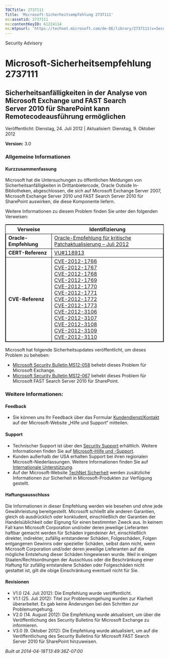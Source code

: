 ```yaml
---
TOCTitle: 2737111
Title: 'Microsoft-Sicherheitsempfehlung 2737111'
ms:assetid: 2737111
ms:contentKeyID: 61224114
ms:mtpsurl: 'https://technet.microsoft.com/de-DE/library/2737111(v=Security.10)'
---
```


Security Advisory

Microsoft-Sicherheitsempfehlung 2737111
=======================================

Sicherheitsanfälligkeiten in der Analyse von Microsoft Exchange und FAST Search Server 2010 für SharePoint kann Remotecodeausführung ermöglichen
------------------------------------------------------------------------------------------------------------------------------------------------

Veröffentlicht: Dienstag, 24. Juli 2012 | Aktualisiert: Dienstag, 9. Oktober 2012

**Version:** 3.0

### Allgemeine Informationen

#### Kurzzusammenfassung

Microsoft hat die Untersuchungen zu öffentlichen Meldungen von Sicherheitsanfälligkeiten in Drittanbietercode, Oracle Outside In-Bibliotheken, abgeschlossen, die sich auf Microsoft Exchange Server 2007, Microsoft Exchange Server 2010 und FAST Search Server 2010 für SharePoint auswirken, die diese Komponente liefern.

Weitere Informationen zu diesem Problem finden Sie unter den folgenden Verweisen:

 
<table style="border:1px solid black;">
<thead>
<tr class="header">
<th>Verweise</th>
<th>Identifizierung</th>
</tr>
</thead>
<tbody>
<tr class="odd">
<td style="border:1px solid black;"><strong>Oracle-Empfehlung</strong></td>
<td style="border:1px solid black;"><a href="http://www.oracle.com/technetwork/topics/security/cpujul2012-392727.html">Oracle-Empfehlung für kritische Patchaktualisierung – Juli 2012</a></td>
</tr>
<tr class="even">
<td style="border:1px solid black;"><strong>CERT-Referenz</strong></td>
<td style="border:1px solid black;"><a href="http://www.kb.cert.org/vuls/id/118913">VU#118913</a></td>
</tr>
<tr class="odd">
<td style="border:1px solid black;"><strong>CVE-Referenz</strong></td>
<td style="border:1px solid black;"><a href="http://www.cve.mitre.org/cgi-bin/cvename.cgi?name=cve-2012-1766">CVE-2012-1766</a><br />
<a href="http://www.cve.mitre.org/cgi-bin/cvename.cgi?name=cve-2012-1767">CVE-2012-1767</a><br />
<a href="http://www.cve.mitre.org/cgi-bin/cvename.cgi?name=cve-2012-1768">CVE-2012-1768</a><br />
<a href="http://www.cve.mitre.org/cgi-bin/cvename.cgi?name=cve-2012-1769">CVE-2012-1769</a><br />
<a href="http://www.cve.mitre.org/cgi-bin/cvename.cgi?name=cve-2012-1770">CVE-2012-1770</a><br />
<a href="http://www.cve.mitre.org/cgi-bin/cvename.cgi?name=cve-2012-1771">CVE-2012-1771</a><br />
<a href="http://www.cve.mitre.org/cgi-bin/cvename.cgi?name=cve-2012-1772">CVE-2012-1772</a><br />
<a href="http://www.cve.mitre.org/cgi-bin/cvename.cgi?name=cve-2012-1773">CVE-2012-1773</a><br />
<a href="http://www.cve.mitre.org/cgi-bin/cvename.cgi?name=cve-2012-3106">CVE-2012-3106</a><br />
<a href="http://www.cve.mitre.org/cgi-bin/cvename.cgi?name=cve-2012-3107">CVE-2012-3107</a><br />
<a href="http://www.cve.mitre.org/cgi-bin/cvename.cgi?name=cve-2012-3108">CVE-2012-3108</a><br />
<a href="http://www.cve.mitre.org/cgi-bin/cvename.cgi?name=cve-2012-3109">CVE-2012-3109</a><br />
<a href="http://www.cve.mitre.org/cgi-bin/cvename.cgi?name=cve-2012-3110">CVE-2012-3110</a></td>
</tr>
</tbody>
</table>
 

Microsoft hat folgende Sicherheitsupdates veröffentlicht, um dieses Problem zu beheben:

-   [Microsoft Security Bulletin MS12-058](http://go.microsoft.com/fwlink/?linkid=259630) behebt dieses Problem für Microsoft Exchange.
-   [Microsoft Security Bulletin MS12-067](http://go.microsoft.com/fwlink/?linkid=259736) behebt dieses Problem für Microsoft FAST Search Server 2010 für SharePoint.

### Weitere Informationen:

#### Feedback

-   Sie können uns Ihr Feedback über das Formular [Kundendienst/Kontakt](http://support.microsoft.com/kb/?scid=sw;en;1257&showpage=1&ws=technet&sd=tech) auf der Microsoft-Website „Hilfe und Support“ mitteilen.

#### Support

-   Technischer Support ist über den [Security Support](http://go.microsoft.com/fwlink/?linkid=21131) erhältlich. Weitere Informationen finden Sie auf [Microsoft-Hilfe und -Support](http://support.microsoft.com/).
-   Kunden außerhalb der USA erhalten Support bei ihren regionalen Microsoft-Niederlassungen. Weitere Informationen finden Sie auf [Internationale Unterstützung](http://go.microsoft.com/fwlink/?linkid=21155).
-   Auf der Microsoft-Website [TechNet Sicherheit](http://technet.microsoft.com/de-de/security/default.aspx) werden zusätzliche Informationen zur Sicherheit in Microsoft-Produkten zur Verfügung gestellt.

#### Haftungsausschluss

Die Informationen in dieser Empfehlung werden wie besehen und ohne jede Gewährleistung bereitgestellt. Microsoft schließt alle anderen Garantien, gleich ob ausdrücklich oder konkludent, einschließlich der Garantien der Handelsüblichkeit oder Eignung für einen bestimmten Zweck aus. In keinem Fall kann Microsoft Corporation und/oder deren jeweilige Lieferanten haftbar gemacht werden für Schäden irgendeiner Art, einschließlich direkter, indirekter, zufällig entstandener Schäden, Folgeschäden, Folgen entgangenen Gewinns oder spezieller Schäden, selbst dann nicht, wenn Microsoft Corporation und/oder deren jeweilige Lieferanten auf die mögliche Entstehung dieser Schäden hingewiesen wurde. Weil in einigen Staaten/Rechtsordnungen der Ausschluss oder die Beschränkung einer Haftung für zufällig entstandene Schäden oder Folgeschäden nicht gestattet ist, gilt die obige Einschränkung eventuell nicht für Sie.

#### Revisionen

-   V1.0 (24. Juli 2012): Die Empfehlung wurde veröffentlicht.
-   V1.1 (25. Juli 2012): Titel zur Problemumgehung wurden zur Klarheit überarbeitet. Es gab keine Änderungen bei den Schritten zur Problemumgehung.
-   V2.0 (14. August 2012): Die Empfehlung wurde aktualisiert, um über die Veröffentlichung des Security Bulletins für Microsoft Exchange zu informieren.
-   V3.0 (9. Oktober 2012): Die Empfehlung wurde aktualisiert, um auf die Veröffentlichung des Security Bulletins für Microsoft FAST Search Server 2010 für SharePoint hinzuweisen.

*Built at 2014-04-18T13:49:36Z-07:00*

